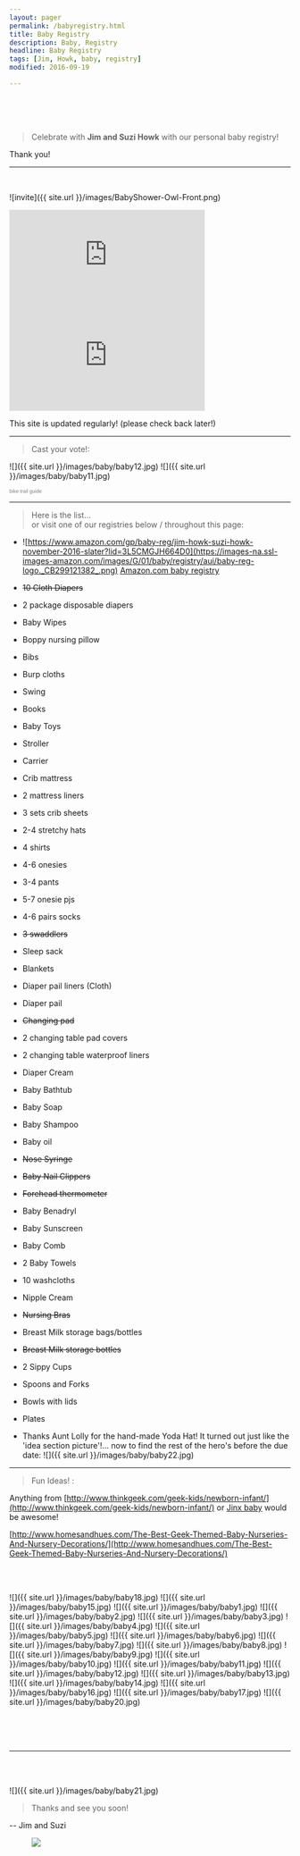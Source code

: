 ```yaml
---
layout: pager
permalink: /babyregistry.html
title: Baby Registry
description: Baby, Registry
headline: Baby Registry
tags: [Jim, Howk, baby, registry]
modified: 2016-09-19

---
```


<style>
  .cn-button {
    margin-top: -5em;
  }
</style>

<br>
<br>
<br>

> Celebrate with **Jim and Suzi Howk** with our personal baby registry!

Thank you!

---
<br>

![invite]({{ site.url }}/images/BabyShower-Owl-Front.png)

<iframe width="350" height="180" src="https://w2.countingdownto.com/1523399" frameborder="0"></iframe>
<iframe width="350" height="180" src="https://w2.countingdownto.com/1505786" frameborder="0"></iframe>

This site is updated regularly!
(please check back later!)

---

> Cast your vote!:

![]({{ site.url }}/images/baby/baby12.jpg) ![]({{ site.url }}/images/baby/baby11.jpg)
<script type="text/javascript" src="http://www.easypolls.net/ext/scripts/emPoll.js?p=57c650e1e4b06f1c7ffff8a2"></script><a class="OPP-powered-by" href="http://trailguide.net" style="text-decoration:none;"><div style="font: 9px arial; color: gray;">bike trail guide</div></a>

---

> Here is the list...  
or visit one of our registries below / throughout this page:

* ![https://www.amazon.com/gp/baby-reg/jim-howk-suzi-howk-november-2016-slater?lid=3L5CMGJH664D0](https://images-na.ssl-images-amazon.com/images/G/01/baby/registry/aui/baby-reg-logo._CB299121382_.png) [Amazon.com baby registry](https://www.amazon.com/gp/baby-reg/jim-howk-suzi-howk-november-2016-slater?lid=3L5CMGJH664D0)

* ~~10 Cloth Diapers~~
* 2 package disposable diapers
* Baby Wipes
* Boppy nursing pillow
* Bibs
* Burp cloths
* Swing
* Books
* Baby Toys
* Stroller
* Carrier
* Crib mattress
* 2 mattress liners
* 3 sets crib sheets
* 2-4 stretchy hats
* 4 shirts
* 4-6 onesies
* 3-4 pants
* 5-7 onesie pjs
* 4-6 pairs socks
* ~~3 swaddlers~~
* Sleep sack
* Blankets
* Diaper pail liners (Cloth)
* Diaper pail
* ~~Changing pad~~
* 2 changing table pad covers
* 2 changing table waterproof liners
* Diaper Cream
* Baby Bathtub
* Baby Soap
* Baby Shampoo
* Baby oil
* ~~Nose Syringe~~
* ~~Baby Nail Clippers~~
* ~~Forehead thermometer~~
* Baby Benadryl
* Baby Sunscreen
* Baby Comb
* 2 Baby Towels
* 10 washcloths
* Nipple Cream
* ~~Nursing Bras~~
* Breast Milk storage bags/bottles
* ~~Breast Milk storage bottles~~
* 2 Sippy Cups
* Spoons and Forks
* Bowls with lids
* Plates

* Thanks Aunt Lolly for the hand-made Yoda Hat! It turned out just like the 'idea section picture'!... now to find the rest of the hero's before the due date:
![]({{ site.url }}/images/baby/baby22.jpg)

---

> Fun Ideas! :

Anything from [http://www.thinkgeek.com/geek-kids/newborn-infant/](http://www.thinkgeek.com/geek-kids/newborn-infant/) or [Jinx baby](https://www.jinx.com/shop/cat/clothing/g/baby/) would be awesome!

[http://www.homesandhues.com/The-Best-Geek-Themed-Baby-Nurseries-And-Nursery-Decorations/](http://www.homesandhues.com/The-Best-Geek-Themed-Baby-Nurseries-And-Nursery-Decorations/)

<br>

<br>

![]({{ site.url }}/images/baby/baby18.jpg)
![]({{ site.url }}/images/baby/baby15.jpg)
![]({{ site.url }}/images/baby/baby1.jpg)
![]({{ site.url }}/images/baby/baby2.jpg)
![]({{ site.url }}/images/baby/baby3.jpg)
![]({{ site.url }}/images/baby/baby4.jpg)
![]({{ site.url }}/images/baby/baby5.jpg)
![]({{ site.url }}/images/baby/baby6.jpg)
![]({{ site.url }}/images/baby/baby7.jpg)
![]({{ site.url }}/images/baby/baby8.jpg)
![]({{ site.url }}/images/baby/baby9.jpg)
![]({{ site.url }}/images/baby/baby10.jpg)
![]({{ site.url }}/images/baby/baby11.jpg)
![]({{ site.url }}/images/baby/baby12.jpg)
![]({{ site.url }}/images/baby/baby13.jpg)
![]({{ site.url }}/images/baby/baby14.jpg)
![]({{ site.url }}/images/baby/baby16.jpg)
![]({{ site.url }}/images/baby/baby17.jpg)
![]({{ site.url }}/images/baby/baby20.jpg)  

<br>
<br>
<br>


---

<br>
<br>

![]({{ site.url }}/images/baby/baby21.jpg)

> Thanks and see you soon!

-- Jim and Suzi

<figure>
	<img src="../images/tuxninja.png">
</figure>
